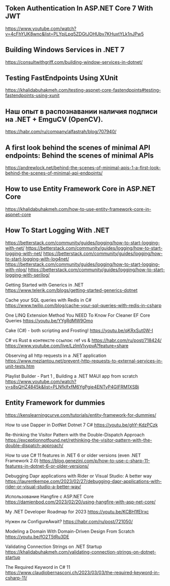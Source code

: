 ## Token Authentication In ASP.NET Core 7 With JWT
https://www.youtube.com/watch?v=4cFhYUK8wnc&list=PLYpjLpq5ZDGtJOHUbv7KHuxtYLk1nJPw5

## Building Windows Services in .NET 7
https://consultwithgriff.com/building-window-services-in-dotnet/

## Testing FastEndpoints Using XUnit
https://khalidabuhakmeh.com/testing-aspnet-core-fastendpoints#testing-fastendpoints-using-xunit

## Наш опыт в распознавании наличия подписи на .NET + EmguCV (OpenCV).
https://habr.com/ru/company/alfastrah/blog/707940/

## A first look behind the scenes of minimal API endpoints: Behind the scenes of minimal APIs 
https://andrewlock.net/behind-the-scenes-of-minimal-apis-1-a-first-look-behind-the-scenes-of-minimal-api-endpoints/

## How to use Entity Framework Core in ASP.NET Core
https://khalidabuhakmeh.com/how-to-use-entity-framework-core-in-aspnet-core

## How To Start Logging With .NET 
https://betterstack.com/community/guides/logging/how-to-start-logging-with-net/
https://betterstack.com/community/guides/logging/how-to-start-logging-with-net/
https://betterstack.com/community/guides/logging/how-to-start-logging-with-log4net/
https://betterstack.com/community/guides/logging/how-to-start-logging-with-nlog/
https://betterstack.com/community/guides/logging/how-to-start-logging-with-serilog/

Getting Started with Generics in .NET
https://www.telerik.com/blogs/getting-started-generics-dotnet

Cache your SQL queries with Redis in C#
https://www.twilio.com/blog/cache-your-sql-queries-with-redis-in-csharp


One LINQ Extension Method You NEED To Know For Cleaner EF Core Queries
https://youtu.be/YYgRdMW9Omo

Cake (C#) - both scripting and Frosting!
https://youtu.be/qKRxSut0W-I

C# vs Rust в контексте ссылок: ref vs &
https://habr.com/ru/post/718424/
https://www.youtube.com/live/LzImVlvypvA?feature=share

Observing all http requests in a .NET application
https://www.meziantou.net/prevent-http-requests-to-external-services-in-unit-tests.htm

Playlist Builder - Part 1 , Building a .NET MAUI app from scratch
https://www.youtube.com/watch?v=s8sQHZ4845k&list=PLNfklfxfM6YgPgie4ENTyP4GlFRM1XSBi

## Entity Framework for dummies
https://kenslearningcurve.com/tutorials/entity-framework-for-dummies/

How to use Dapper in DotNet Dotnet 7 C#
https://youtu.be/ghY-KdzPCzk

Re-thinking the Visitor Pattern with the Double-Dispatch Approach
https://exceptionnotfound.net/rethinking-the-visitor-pattern-with-the-double-dispatch-approach/

How to use C# 11 features in .NET 6 or older versions (even .NET Framework 2.0)
https://blog.genezini.com/p/how-to-use-c-sharp-11-features-in-dotnet-6-or-older-versions/

Debugging Dapr applications with Rider or Visual Studio: A better way
https://laurentkempe.com/2023/02/27/debugging-dapr-applications-with-rider-or-visual-studio-a-better-way/

Использование Hangfire с ASP.NET Core
https://damienbod.com/2023/02/20/using-hangfire-with-asp-net-core/

My .NET Developer Roadmap for 2023
https://youtu.be/KCBH1fEIrxc

Нужен ли ConfigureAwait?
https://habr.com/ru/post/721050/

Modeling a Domain With Domain-Driven Design From Scratch 
https://youtu.be/fO2T5tRu3DE

Validating Connection Strings on .NET Startup
https://khalidabuhakmeh.com/validating-connection-strings-on-dotnet-startup

The Required Keyword in C# 11
https://www.claudiobernasconi.ch/2023/03/03/the-required-keyword-in-csharp-11/

